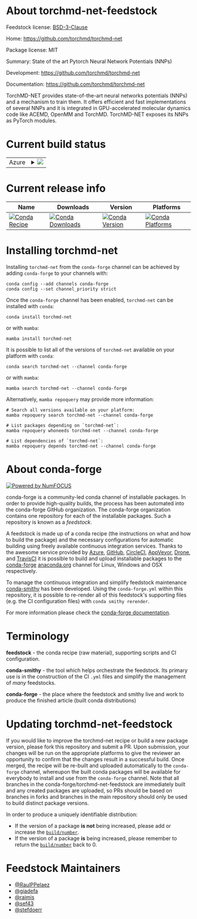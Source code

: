 About torchmd-net-feedstock
===========================

Feedstock license: [BSD-3-Clause](https://github.com/conda-forge/torchmd-net-feedstock/blob/main/LICENSE.txt)

Home: https://github.com/torchmd/torchmd-net

Package license: MIT

Summary: State of the art Pytorch Neural Network Potentials (NNPs)

Development: https://github.com/torchmd/torchmd-net

Documentation: https://github.com/torchmd/torchmd-net

TorchMD-NET provides state-of-the-art neural networks potentials (NNPs) and a mechanism to train them. It offers efficient and fast implementations of several NNPs and it is integrated in GPU-accelerated molecular dynamics code like ACEMD, OpenMM and TorchMD. TorchMD-NET exposes its NNPs as PyTorch modules.


Current build status
====================


<table>
    
  <tr>
    <td>Azure</td>
    <td>
      <details>
        <summary>
          <a href="https://dev.azure.com/conda-forge/feedstock-builds/_build/latest?definitionId=20614&branchName=main">
            <img src="https://dev.azure.com/conda-forge/feedstock-builds/_apis/build/status/torchmd-net-feedstock?branchName=main">
          </a>
        </summary>
        <table>
          <thead><tr><th>Variant</th><th>Status</th></tr></thead>
          <tbody><tr>
              <td>linux_64_cuda_compiler_version11.8cxx_compiler_version11python3.10.____cpython</td>
              <td>
                <a href="https://dev.azure.com/conda-forge/feedstock-builds/_build/latest?definitionId=20614&branchName=main">
                  <img src="https://dev.azure.com/conda-forge/feedstock-builds/_apis/build/status/torchmd-net-feedstock?branchName=main&jobName=linux&configuration=linux%20linux_64_cuda_compiler_version11.8cxx_compiler_version11python3.10.____cpython" alt="variant">
                </a>
              </td>
            </tr><tr>
              <td>linux_64_cuda_compiler_version11.8cxx_compiler_version11python3.11.____cpython</td>
              <td>
                <a href="https://dev.azure.com/conda-forge/feedstock-builds/_build/latest?definitionId=20614&branchName=main">
                  <img src="https://dev.azure.com/conda-forge/feedstock-builds/_apis/build/status/torchmd-net-feedstock?branchName=main&jobName=linux&configuration=linux%20linux_64_cuda_compiler_version11.8cxx_compiler_version11python3.11.____cpython" alt="variant">
                </a>
              </td>
            </tr><tr>
              <td>linux_64_cuda_compiler_version11.8cxx_compiler_version11python3.12.____cpython</td>
              <td>
                <a href="https://dev.azure.com/conda-forge/feedstock-builds/_build/latest?definitionId=20614&branchName=main">
                  <img src="https://dev.azure.com/conda-forge/feedstock-builds/_apis/build/status/torchmd-net-feedstock?branchName=main&jobName=linux&configuration=linux%20linux_64_cuda_compiler_version11.8cxx_compiler_version11python3.12.____cpython" alt="variant">
                </a>
              </td>
            </tr><tr>
              <td>linux_64_cuda_compiler_version11.8cxx_compiler_version11python3.9.____cpython</td>
              <td>
                <a href="https://dev.azure.com/conda-forge/feedstock-builds/_build/latest?definitionId=20614&branchName=main">
                  <img src="https://dev.azure.com/conda-forge/feedstock-builds/_apis/build/status/torchmd-net-feedstock?branchName=main&jobName=linux&configuration=linux%20linux_64_cuda_compiler_version11.8cxx_compiler_version11python3.9.____cpython" alt="variant">
                </a>
              </td>
            </tr><tr>
              <td>linux_64_cuda_compiler_version12.6cxx_compiler_version13python3.10.____cpython</td>
              <td>
                <a href="https://dev.azure.com/conda-forge/feedstock-builds/_build/latest?definitionId=20614&branchName=main">
                  <img src="https://dev.azure.com/conda-forge/feedstock-builds/_apis/build/status/torchmd-net-feedstock?branchName=main&jobName=linux&configuration=linux%20linux_64_cuda_compiler_version12.6cxx_compiler_version13python3.10.____cpython" alt="variant">
                </a>
              </td>
            </tr><tr>
              <td>linux_64_cuda_compiler_version12.6cxx_compiler_version13python3.11.____cpython</td>
              <td>
                <a href="https://dev.azure.com/conda-forge/feedstock-builds/_build/latest?definitionId=20614&branchName=main">
                  <img src="https://dev.azure.com/conda-forge/feedstock-builds/_apis/build/status/torchmd-net-feedstock?branchName=main&jobName=linux&configuration=linux%20linux_64_cuda_compiler_version12.6cxx_compiler_version13python3.11.____cpython" alt="variant">
                </a>
              </td>
            </tr><tr>
              <td>linux_64_cuda_compiler_version12.6cxx_compiler_version13python3.12.____cpython</td>
              <td>
                <a href="https://dev.azure.com/conda-forge/feedstock-builds/_build/latest?definitionId=20614&branchName=main">
                  <img src="https://dev.azure.com/conda-forge/feedstock-builds/_apis/build/status/torchmd-net-feedstock?branchName=main&jobName=linux&configuration=linux%20linux_64_cuda_compiler_version12.6cxx_compiler_version13python3.12.____cpython" alt="variant">
                </a>
              </td>
            </tr><tr>
              <td>linux_64_cuda_compiler_version12.6cxx_compiler_version13python3.9.____cpython</td>
              <td>
                <a href="https://dev.azure.com/conda-forge/feedstock-builds/_build/latest?definitionId=20614&branchName=main">
                  <img src="https://dev.azure.com/conda-forge/feedstock-builds/_apis/build/status/torchmd-net-feedstock?branchName=main&jobName=linux&configuration=linux%20linux_64_cuda_compiler_version12.6cxx_compiler_version13python3.9.____cpython" alt="variant">
                </a>
              </td>
            </tr><tr>
              <td>linux_64_cuda_compiler_versionNonecxx_compiler_version13python3.10.____cpython</td>
              <td>
                <a href="https://dev.azure.com/conda-forge/feedstock-builds/_build/latest?definitionId=20614&branchName=main">
                  <img src="https://dev.azure.com/conda-forge/feedstock-builds/_apis/build/status/torchmd-net-feedstock?branchName=main&jobName=linux&configuration=linux%20linux_64_cuda_compiler_versionNonecxx_compiler_version13python3.10.____cpython" alt="variant">
                </a>
              </td>
            </tr><tr>
              <td>linux_64_cuda_compiler_versionNonecxx_compiler_version13python3.11.____cpython</td>
              <td>
                <a href="https://dev.azure.com/conda-forge/feedstock-builds/_build/latest?definitionId=20614&branchName=main">
                  <img src="https://dev.azure.com/conda-forge/feedstock-builds/_apis/build/status/torchmd-net-feedstock?branchName=main&jobName=linux&configuration=linux%20linux_64_cuda_compiler_versionNonecxx_compiler_version13python3.11.____cpython" alt="variant">
                </a>
              </td>
            </tr><tr>
              <td>linux_64_cuda_compiler_versionNonecxx_compiler_version13python3.12.____cpython</td>
              <td>
                <a href="https://dev.azure.com/conda-forge/feedstock-builds/_build/latest?definitionId=20614&branchName=main">
                  <img src="https://dev.azure.com/conda-forge/feedstock-builds/_apis/build/status/torchmd-net-feedstock?branchName=main&jobName=linux&configuration=linux%20linux_64_cuda_compiler_versionNonecxx_compiler_version13python3.12.____cpython" alt="variant">
                </a>
              </td>
            </tr><tr>
              <td>linux_64_cuda_compiler_versionNonecxx_compiler_version13python3.9.____cpython</td>
              <td>
                <a href="https://dev.azure.com/conda-forge/feedstock-builds/_build/latest?definitionId=20614&branchName=main">
                  <img src="https://dev.azure.com/conda-forge/feedstock-builds/_apis/build/status/torchmd-net-feedstock?branchName=main&jobName=linux&configuration=linux%20linux_64_cuda_compiler_versionNonecxx_compiler_version13python3.9.____cpython" alt="variant">
                </a>
              </td>
            </tr><tr>
              <td>linux_aarch64_cuda_compilerNonecuda_compiler_versionNonecxx_compiler_version13python3.10.____cpython</td>
              <td>
                <a href="https://dev.azure.com/conda-forge/feedstock-builds/_build/latest?definitionId=20614&branchName=main">
                  <img src="https://dev.azure.com/conda-forge/feedstock-builds/_apis/build/status/torchmd-net-feedstock?branchName=main&jobName=linux&configuration=linux%20linux_aarch64_cuda_compilerNonecuda_compiler_versionNonecxx_compiler_version13python3.10.____cpython" alt="variant">
                </a>
              </td>
            </tr><tr>
              <td>linux_aarch64_cuda_compilerNonecuda_compiler_versionNonecxx_compiler_version13python3.11.____cpython</td>
              <td>
                <a href="https://dev.azure.com/conda-forge/feedstock-builds/_build/latest?definitionId=20614&branchName=main">
                  <img src="https://dev.azure.com/conda-forge/feedstock-builds/_apis/build/status/torchmd-net-feedstock?branchName=main&jobName=linux&configuration=linux%20linux_aarch64_cuda_compilerNonecuda_compiler_versionNonecxx_compiler_version13python3.11.____cpython" alt="variant">
                </a>
              </td>
            </tr><tr>
              <td>linux_aarch64_cuda_compilerNonecuda_compiler_versionNonecxx_compiler_version13python3.12.____cpython</td>
              <td>
                <a href="https://dev.azure.com/conda-forge/feedstock-builds/_build/latest?definitionId=20614&branchName=main">
                  <img src="https://dev.azure.com/conda-forge/feedstock-builds/_apis/build/status/torchmd-net-feedstock?branchName=main&jobName=linux&configuration=linux%20linux_aarch64_cuda_compilerNonecuda_compiler_versionNonecxx_compiler_version13python3.12.____cpython" alt="variant">
                </a>
              </td>
            </tr><tr>
              <td>linux_aarch64_cuda_compilerNonecuda_compiler_versionNonecxx_compiler_version13python3.9.____cpython</td>
              <td>
                <a href="https://dev.azure.com/conda-forge/feedstock-builds/_build/latest?definitionId=20614&branchName=main">
                  <img src="https://dev.azure.com/conda-forge/feedstock-builds/_apis/build/status/torchmd-net-feedstock?branchName=main&jobName=linux&configuration=linux%20linux_aarch64_cuda_compilerNonecuda_compiler_versionNonecxx_compiler_version13python3.9.____cpython" alt="variant">
                </a>
              </td>
            </tr><tr>
              <td>linux_aarch64_cuda_compilercuda-nvcccuda_compiler_version12.6cxx_compiler_version13python3.10.____cpython</td>
              <td>
                <a href="https://dev.azure.com/conda-forge/feedstock-builds/_build/latest?definitionId=20614&branchName=main">
                  <img src="https://dev.azure.com/conda-forge/feedstock-builds/_apis/build/status/torchmd-net-feedstock?branchName=main&jobName=linux&configuration=linux%20linux_aarch64_cuda_compilercuda-nvcccuda_compiler_version12.6cxx_compiler_version13python3.10.____cpython" alt="variant">
                </a>
              </td>
            </tr><tr>
              <td>linux_aarch64_cuda_compilercuda-nvcccuda_compiler_version12.6cxx_compiler_version13python3.11.____cpython</td>
              <td>
                <a href="https://dev.azure.com/conda-forge/feedstock-builds/_build/latest?definitionId=20614&branchName=main">
                  <img src="https://dev.azure.com/conda-forge/feedstock-builds/_apis/build/status/torchmd-net-feedstock?branchName=main&jobName=linux&configuration=linux%20linux_aarch64_cuda_compilercuda-nvcccuda_compiler_version12.6cxx_compiler_version13python3.11.____cpython" alt="variant">
                </a>
              </td>
            </tr><tr>
              <td>linux_aarch64_cuda_compilercuda-nvcccuda_compiler_version12.6cxx_compiler_version13python3.12.____cpython</td>
              <td>
                <a href="https://dev.azure.com/conda-forge/feedstock-builds/_build/latest?definitionId=20614&branchName=main">
                  <img src="https://dev.azure.com/conda-forge/feedstock-builds/_apis/build/status/torchmd-net-feedstock?branchName=main&jobName=linux&configuration=linux%20linux_aarch64_cuda_compilercuda-nvcccuda_compiler_version12.6cxx_compiler_version13python3.12.____cpython" alt="variant">
                </a>
              </td>
            </tr><tr>
              <td>linux_aarch64_cuda_compilercuda-nvcccuda_compiler_version12.6cxx_compiler_version13python3.9.____cpython</td>
              <td>
                <a href="https://dev.azure.com/conda-forge/feedstock-builds/_build/latest?definitionId=20614&branchName=main">
                  <img src="https://dev.azure.com/conda-forge/feedstock-builds/_apis/build/status/torchmd-net-feedstock?branchName=main&jobName=linux&configuration=linux%20linux_aarch64_cuda_compilercuda-nvcccuda_compiler_version12.6cxx_compiler_version13python3.9.____cpython" alt="variant">
                </a>
              </td>
            </tr><tr>
              <td>osx_64_python3.10.____cpython</td>
              <td>
                <a href="https://dev.azure.com/conda-forge/feedstock-builds/_build/latest?definitionId=20614&branchName=main">
                  <img src="https://dev.azure.com/conda-forge/feedstock-builds/_apis/build/status/torchmd-net-feedstock?branchName=main&jobName=osx&configuration=osx%20osx_64_python3.10.____cpython" alt="variant">
                </a>
              </td>
            </tr><tr>
              <td>osx_64_python3.11.____cpython</td>
              <td>
                <a href="https://dev.azure.com/conda-forge/feedstock-builds/_build/latest?definitionId=20614&branchName=main">
                  <img src="https://dev.azure.com/conda-forge/feedstock-builds/_apis/build/status/torchmd-net-feedstock?branchName=main&jobName=osx&configuration=osx%20osx_64_python3.11.____cpython" alt="variant">
                </a>
              </td>
            </tr><tr>
              <td>osx_64_python3.12.____cpython</td>
              <td>
                <a href="https://dev.azure.com/conda-forge/feedstock-builds/_build/latest?definitionId=20614&branchName=main">
                  <img src="https://dev.azure.com/conda-forge/feedstock-builds/_apis/build/status/torchmd-net-feedstock?branchName=main&jobName=osx&configuration=osx%20osx_64_python3.12.____cpython" alt="variant">
                </a>
              </td>
            </tr><tr>
              <td>osx_64_python3.9.____cpython</td>
              <td>
                <a href="https://dev.azure.com/conda-forge/feedstock-builds/_build/latest?definitionId=20614&branchName=main">
                  <img src="https://dev.azure.com/conda-forge/feedstock-builds/_apis/build/status/torchmd-net-feedstock?branchName=main&jobName=osx&configuration=osx%20osx_64_python3.9.____cpython" alt="variant">
                </a>
              </td>
            </tr><tr>
              <td>osx_arm64_python3.10.____cpython</td>
              <td>
                <a href="https://dev.azure.com/conda-forge/feedstock-builds/_build/latest?definitionId=20614&branchName=main">
                  <img src="https://dev.azure.com/conda-forge/feedstock-builds/_apis/build/status/torchmd-net-feedstock?branchName=main&jobName=osx&configuration=osx%20osx_arm64_python3.10.____cpython" alt="variant">
                </a>
              </td>
            </tr><tr>
              <td>osx_arm64_python3.11.____cpython</td>
              <td>
                <a href="https://dev.azure.com/conda-forge/feedstock-builds/_build/latest?definitionId=20614&branchName=main">
                  <img src="https://dev.azure.com/conda-forge/feedstock-builds/_apis/build/status/torchmd-net-feedstock?branchName=main&jobName=osx&configuration=osx%20osx_arm64_python3.11.____cpython" alt="variant">
                </a>
              </td>
            </tr><tr>
              <td>osx_arm64_python3.12.____cpython</td>
              <td>
                <a href="https://dev.azure.com/conda-forge/feedstock-builds/_build/latest?definitionId=20614&branchName=main">
                  <img src="https://dev.azure.com/conda-forge/feedstock-builds/_apis/build/status/torchmd-net-feedstock?branchName=main&jobName=osx&configuration=osx%20osx_arm64_python3.12.____cpython" alt="variant">
                </a>
              </td>
            </tr><tr>
              <td>osx_arm64_python3.9.____cpython</td>
              <td>
                <a href="https://dev.azure.com/conda-forge/feedstock-builds/_build/latest?definitionId=20614&branchName=main">
                  <img src="https://dev.azure.com/conda-forge/feedstock-builds/_apis/build/status/torchmd-net-feedstock?branchName=main&jobName=osx&configuration=osx%20osx_arm64_python3.9.____cpython" alt="variant">
                </a>
              </td>
            </tr><tr>
              <td>win_64_cuda_compiler_version12.6python3.10.____cpython</td>
              <td>
                <a href="https://dev.azure.com/conda-forge/feedstock-builds/_build/latest?definitionId=20614&branchName=main">
                  <img src="https://dev.azure.com/conda-forge/feedstock-builds/_apis/build/status/torchmd-net-feedstock?branchName=main&jobName=win&configuration=win%20win_64_cuda_compiler_version12.6python3.10.____cpython" alt="variant">
                </a>
              </td>
            </tr><tr>
              <td>win_64_cuda_compiler_version12.6python3.11.____cpython</td>
              <td>
                <a href="https://dev.azure.com/conda-forge/feedstock-builds/_build/latest?definitionId=20614&branchName=main">
                  <img src="https://dev.azure.com/conda-forge/feedstock-builds/_apis/build/status/torchmd-net-feedstock?branchName=main&jobName=win&configuration=win%20win_64_cuda_compiler_version12.6python3.11.____cpython" alt="variant">
                </a>
              </td>
            </tr><tr>
              <td>win_64_cuda_compiler_version12.6python3.12.____cpython</td>
              <td>
                <a href="https://dev.azure.com/conda-forge/feedstock-builds/_build/latest?definitionId=20614&branchName=main">
                  <img src="https://dev.azure.com/conda-forge/feedstock-builds/_apis/build/status/torchmd-net-feedstock?branchName=main&jobName=win&configuration=win%20win_64_cuda_compiler_version12.6python3.12.____cpython" alt="variant">
                </a>
              </td>
            </tr><tr>
              <td>win_64_cuda_compiler_version12.6python3.9.____cpython</td>
              <td>
                <a href="https://dev.azure.com/conda-forge/feedstock-builds/_build/latest?definitionId=20614&branchName=main">
                  <img src="https://dev.azure.com/conda-forge/feedstock-builds/_apis/build/status/torchmd-net-feedstock?branchName=main&jobName=win&configuration=win%20win_64_cuda_compiler_version12.6python3.9.____cpython" alt="variant">
                </a>
              </td>
            </tr><tr>
              <td>win_64_cuda_compiler_versionNonepython3.10.____cpython</td>
              <td>
                <a href="https://dev.azure.com/conda-forge/feedstock-builds/_build/latest?definitionId=20614&branchName=main">
                  <img src="https://dev.azure.com/conda-forge/feedstock-builds/_apis/build/status/torchmd-net-feedstock?branchName=main&jobName=win&configuration=win%20win_64_cuda_compiler_versionNonepython3.10.____cpython" alt="variant">
                </a>
              </td>
            </tr><tr>
              <td>win_64_cuda_compiler_versionNonepython3.11.____cpython</td>
              <td>
                <a href="https://dev.azure.com/conda-forge/feedstock-builds/_build/latest?definitionId=20614&branchName=main">
                  <img src="https://dev.azure.com/conda-forge/feedstock-builds/_apis/build/status/torchmd-net-feedstock?branchName=main&jobName=win&configuration=win%20win_64_cuda_compiler_versionNonepython3.11.____cpython" alt="variant">
                </a>
              </td>
            </tr><tr>
              <td>win_64_cuda_compiler_versionNonepython3.12.____cpython</td>
              <td>
                <a href="https://dev.azure.com/conda-forge/feedstock-builds/_build/latest?definitionId=20614&branchName=main">
                  <img src="https://dev.azure.com/conda-forge/feedstock-builds/_apis/build/status/torchmd-net-feedstock?branchName=main&jobName=win&configuration=win%20win_64_cuda_compiler_versionNonepython3.12.____cpython" alt="variant">
                </a>
              </td>
            </tr><tr>
              <td>win_64_cuda_compiler_versionNonepython3.9.____cpython</td>
              <td>
                <a href="https://dev.azure.com/conda-forge/feedstock-builds/_build/latest?definitionId=20614&branchName=main">
                  <img src="https://dev.azure.com/conda-forge/feedstock-builds/_apis/build/status/torchmd-net-feedstock?branchName=main&jobName=win&configuration=win%20win_64_cuda_compiler_versionNonepython3.9.____cpython" alt="variant">
                </a>
              </td>
            </tr>
          </tbody>
        </table>
      </details>
    </td>
  </tr>
</table>

Current release info
====================

| Name | Downloads | Version | Platforms |
| --- | --- | --- | --- |
| [![Conda Recipe](https://img.shields.io/badge/recipe-torchmd--net-green.svg)](https://anaconda.org/conda-forge/torchmd-net) | [![Conda Downloads](https://img.shields.io/conda/dn/conda-forge/torchmd-net.svg)](https://anaconda.org/conda-forge/torchmd-net) | [![Conda Version](https://img.shields.io/conda/vn/conda-forge/torchmd-net.svg)](https://anaconda.org/conda-forge/torchmd-net) | [![Conda Platforms](https://img.shields.io/conda/pn/conda-forge/torchmd-net.svg)](https://anaconda.org/conda-forge/torchmd-net) |

Installing torchmd-net
======================

Installing `torchmd-net` from the `conda-forge` channel can be achieved by adding `conda-forge` to your channels with:

```
conda config --add channels conda-forge
conda config --set channel_priority strict
```

Once the `conda-forge` channel has been enabled, `torchmd-net` can be installed with `conda`:

```
conda install torchmd-net
```

or with `mamba`:

```
mamba install torchmd-net
```

It is possible to list all of the versions of `torchmd-net` available on your platform with `conda`:

```
conda search torchmd-net --channel conda-forge
```

or with `mamba`:

```
mamba search torchmd-net --channel conda-forge
```

Alternatively, `mamba repoquery` may provide more information:

```
# Search all versions available on your platform:
mamba repoquery search torchmd-net --channel conda-forge

# List packages depending on `torchmd-net`:
mamba repoquery whoneeds torchmd-net --channel conda-forge

# List dependencies of `torchmd-net`:
mamba repoquery depends torchmd-net --channel conda-forge
```


About conda-forge
=================

[![Powered by
NumFOCUS](https://img.shields.io/badge/powered%20by-NumFOCUS-orange.svg?style=flat&colorA=E1523D&colorB=007D8A)](https://numfocus.org)

conda-forge is a community-led conda channel of installable packages.
In order to provide high-quality builds, the process has been automated into the
conda-forge GitHub organization. The conda-forge organization contains one repository
for each of the installable packages. Such a repository is known as a *feedstock*.

A feedstock is made up of a conda recipe (the instructions on what and how to build
the package) and the necessary configurations for automatic building using freely
available continuous integration services. Thanks to the awesome service provided by
[Azure](https://azure.microsoft.com/en-us/services/devops/), [GitHub](https://github.com/),
[CircleCI](https://circleci.com/), [AppVeyor](https://www.appveyor.com/),
[Drone](https://cloud.drone.io/welcome), and [TravisCI](https://travis-ci.com/)
it is possible to build and upload installable packages to the
[conda-forge](https://anaconda.org/conda-forge) [anaconda.org](https://anaconda.org/)
channel for Linux, Windows and OSX respectively.

To manage the continuous integration and simplify feedstock maintenance
[conda-smithy](https://github.com/conda-forge/conda-smithy) has been developed.
Using the ``conda-forge.yml`` within this repository, it is possible to re-render all of
this feedstock's supporting files (e.g. the CI configuration files) with ``conda smithy rerender``.

For more information please check the [conda-forge documentation](https://conda-forge.org/docs/).

Terminology
===========

**feedstock** - the conda recipe (raw material), supporting scripts and CI configuration.

**conda-smithy** - the tool which helps orchestrate the feedstock.
                   Its primary use is in the construction of the CI ``.yml`` files
                   and simplify the management of *many* feedstocks.

**conda-forge** - the place where the feedstock and smithy live and work to
                  produce the finished article (built conda distributions)


Updating torchmd-net-feedstock
==============================

If you would like to improve the torchmd-net recipe or build a new
package version, please fork this repository and submit a PR. Upon submission,
your changes will be run on the appropriate platforms to give the reviewer an
opportunity to confirm that the changes result in a successful build. Once
merged, the recipe will be re-built and uploaded automatically to the
`conda-forge` channel, whereupon the built conda packages will be available for
everybody to install and use from the `conda-forge` channel.
Note that all branches in the conda-forge/torchmd-net-feedstock are
immediately built and any created packages are uploaded, so PRs should be based
on branches in forks and branches in the main repository should only be used to
build distinct package versions.

In order to produce a uniquely identifiable distribution:
 * If the version of a package **is not** being increased, please add or increase
   the [``build/number``](https://docs.conda.io/projects/conda-build/en/latest/resources/define-metadata.html#build-number-and-string).
 * If the version of a package **is** being increased, please remember to return
   the [``build/number``](https://docs.conda.io/projects/conda-build/en/latest/resources/define-metadata.html#build-number-and-string)
   back to 0.

Feedstock Maintainers
=====================

* [@RaulPPelaez](https://github.com/RaulPPelaez/)
* [@giadefa](https://github.com/giadefa/)
* [@raimis](https://github.com/raimis/)
* [@sef43](https://github.com/sef43/)
* [@stefdoerr](https://github.com/stefdoerr/)

